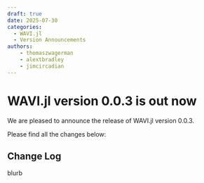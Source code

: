 ```yaml
---
draft: true 
date: 2025-07-30
categories:
  - WAVI.jl
  - Version Announcements
authors:
    - thomaszwagerman
    - alextbradley
    - jimcircadian
---
```


# WAVI.jl version 0.0.3 is out now

We are pleased to announce the release of WAVI.jl version 0.0.3.

<!-- more -->

Please find all the changes below:

## Change Log
blurb
